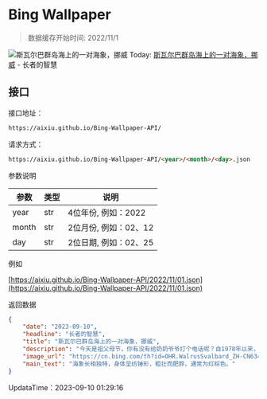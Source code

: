 # Bing Wallpaper

> 数据缓存开始时间: 2022/11/1

![斯瓦尔巴群岛海上的一对海象，挪威](https://cn.bing.com/th?id=OHR.WalrusSvalbard_ZH-CN6343458320_1920x1080.webp)
Today: [斯瓦尔巴群岛海上的一对海象，挪威](https://cn.bing.com/th?id=OHR.WalrusSvalbard_ZH-CN6343458320_1920x1080.webp) - 长者的智慧

## 接口

接口地址：

```html
https://aixiu.github.io/Bing-Wallpaper-API/
```

请求方式：

```html
https://aixiu.github.io/Bing-Wallpaper-API/<year>/<month>/<day>.json
```

参数说明

| 参数 | 类型 | 说明 |
| - | - | - |
| year | str | 4位年份, 例如：2022 |
| month | str | 2位月份, 例如：02、12 |
| day | str | 2位日期, 例如：02、25 |

例如

[https://aixiu.github.io/Bing-Wallpaper-API/2022/11/01.json](https://aixiu.github.io/Bing-Wallpaper-API/2022/11/01.json)

返回数据

```json
{
    "date": "2023-09-10",
    "headline": "长者的智慧",
    "title": "斯瓦尔巴群岛海上的一对海象，挪威",
    "description": "今天是祖父母节，你有没有给奶奶爷爷打个电话呢？自1978年以来，祖父母节成为了美国的全国性节日，旨在让人们表达对祖父母的敬意，唤起晚辈对长者的重视。祖父母们人生经验丰富，总是在家庭中扮演着智者的角色。提及智者，人们脑中通常会浮现一个留着长胡须的老人。在许多文化中，胡须也代表着智慧。今天照片里的海象也长着胡须，不过比起“象征智慧”，海象的胡须倒是有更实际的用处——寻找食物。",
    "image_url": "https://cn.bing.com/th?id=OHR.WalrusSvalbard_ZH-CN6343458320_1920x1080.webp",
    "main_text": "海象长相独特，身体呈纺锤形，粗壮而肥胖，通常为红棕色。"
}
```

UpdataTime：2023-09-10 01:29:16

